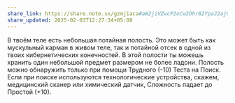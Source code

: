 ```yaml
---
share_link: https://share.note.sx/gzmjiaca#aW2jiVZwcP2oCw2Ohr82YpaJ2aj9JXlkKXMNR0Jhko0
share_updated: 2025-02-03T12:27:34+05:00
---
```

В твоём теле есть небольшая потайная полость. Это может быть как мускульный карман в живом теле, так и потайной отсек в одной из твоих кибернетических конечностей. В этой полости ты можешь хранить один небольшой предмет размером не более ладони. Полость можно обнаружить только при помощи Трудного (-10) Теста на Поиск. Если при поиске используются технологические устройства, скажем, медицинский сканер или химический датчик, Сложность падает до Простой (+10).